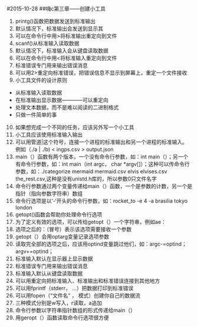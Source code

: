 #2015-10-28
##嗨c第三章——创建小工具
1. printg()函数把数据发送到标准输出
2. 默认情况下，标准输出会发送到显示其
3. 可以在命令行中用>将标准输出重定向到文件
4. scanf()从标准输入读取数据
5. 默认情况下，标准输入会从键盘读取数据
6. 可以在命令行中用<将标准输入重定向到文件
7. 标准错误专门用来输出错误消息
8. 可以用2>重定向标准错误，把错误信息不显示到屏幕上，重定一个文件接收
9. 小工具文件的设计原则
  - 从标准输入读取数据
  - 在标准输出显示数据————可以重定向
  - 处理文本数据，而不是难以阅读的二进制格式
  - 只做一件简单的事
10. 如果想完成一个不同的任务，应该另外写一个小工具
11. 小工具应该使用标准输入输出
12. 可以用管道|这个符号，连接一个进程的标准输出和另一个进程的标准输入。例如（./a | ./b) < ingps.csv > output.json
13. main（）函数有两个版本，一个没有命令行参数，如：int main（）；另一个有命令行参数，如：int main（int argc， char *argv[]）；这种可以传命令行参数，如：./categorize mermaid mermaid.csv elvis elvises.csv the_rest.csv,这种是没有unistd.h库的，所以参数0只文件名字
14. 命令行参数通过两个变量传递给main（）函数，一个是参数的计数，另一个是指针（指向参数字符串）数组
15. 命令行选项是以‘-‘开头的命令行参数，如：rocket_to -e 4 -a brasilia tokyo london
16. getopt()函数会帮助你处理命令行选项
17. 为了定义有效的选项，可以传给getopt（）一个字符串，例如ae：
18. 选项之后的：（冒号）表示该选项需要接收一个参数
19. getopt（）会用optarg变量记录选项参数
20. 读取完全部的选项之后，应该用optind变量跳过他们，如：argc-=optind；argv+=optind；
21. 标准输入默认在显示器上显示数据
22. 标准错误专门用来输出错误消息
23. 标准输入默认从键盘读取数据
24. 可以用重定向把标准输入、标准输出和标准错误连接到其他地方
25. 可以用fprintf（stderr， ...）把数据打印到标准错误
26. 可以用fopen（“文件名“ ， 模式）创建你自己的数据流
27. 三种模式分别是w写入，r读取，a追加
28. 命令行参数以字符串指针数组的形式传递给main（）
29. 用geropt（）函数读取命令行选项很方便
